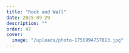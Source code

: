```yaml
---
title: "Rock and Wall"
date: 2025-09-29
description: ""
order: 47
cover:
  image: "/uploads/photo-1756994757013.jpg"
---
```


